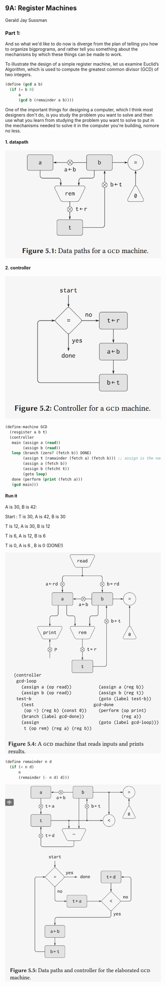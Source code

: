 ## 9A: Register Machines

Gerald Jay Sussman

### Part 1:

And so what we'd like to do now is diverge from the plan of telling you how to organize bigprograms, and rather tell you something about the mechanisms by which these things can be made to work.



To illustrate the design of a simple register machine, let us examine Euclid’s Algorithm, which is used to compute the greatest common divisor (GCD) of two integers.

```lisp
(define (gcd a b)
  (if (= b 0)
      a
      (gcd b (remainder a b))))
```



One of the important things for designing a computer, which I think most designers don't do, is you study the problem you want to solve and then use what you learn from studying the problem you want to solve to put in the mechanisms needed to solve it in the computer you're building, nomore no less.

#### 1. datapath

![9A_1_GCD](./png/9A_1_GCD_DataPath.png)

#### 2. controller

![9A_1_GCD_Controller](./png/9A_1_GCD_Controller.png)

```lisp
(define-machine GCD
  (resgister a b t)
  (controller
   main (assign a (read))
        (assign b (read))
   loop (branch (zero? (fetch b)) DONE)
        (assign t (ramainder (fetch a) (fetch b))) ;; assign is the name of button
        (assign a (fetch b))
        (assign b (fetcht t))
        (goto loop)
   done (perform (print (fetch a)))
   (gcd main)))
```



#### Run it 

A is 30, B is 42:

Start : T is 30, A is 42, B is 30

T is 12, A is 30, B is 12

T is 6, A is 12, B is 6

T is 0, A is 6 , B is 0 (DONE!)

![9A_1_gcd_machine](./png/9A_1_gcd_machine.png)



```lisp
(define remainder n d
  (if (< n d)
      n
      (remainder (- n d) d)))
```

![9A_1_gcd_machine2](./png/9A_1_gcd_machine2.png)

